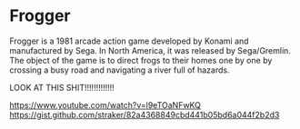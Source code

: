 # Frogger
Frogger is a 1981 arcade action game developed by Konami and manufactured by Sega.
In North America, it was released by Sega/Gremlin.
The object of the game is to direct frogs to their homes one by one by crossing a busy road and navigating a river full of hazards.

LOOK AT THIS SHIT!!!!!!!!!!!!!

https://www.youtube.com/watch?v=l9eTOaNFwKQ	
https://gist.github.com/straker/82a4368849cbd441b05bd6a044f2b2d3

